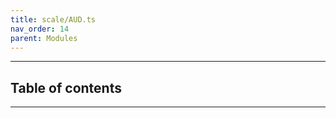 ```yaml
---
title: scale/AUD.ts
nav_order: 14
parent: Modules
---
```


---

<h2 class="text-delta">Table of contents</h2>

---
